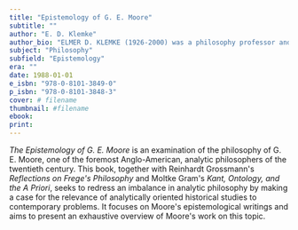```yaml
---
title: "Epistemology of G. E. Moore"
subtitle: ""
author: "E. D. Klemke"
author_bio: "ELMER D. KLEMKE (1926-2000) was a philosophy professor and chair of the philosophy department at Roosevelt University and a professor of philosophy at Iowa State University. He received his Ph.D. from Northwestern University in 1960."
subject: "Philosophy"
subfield: "Epistemology"
era: ""
date: 1988-01-01
e_isbn: "978-0-8101-3849-0"
p_isbn: "978-0-8101-3848-3"
cover: # filename
thumbnail: #filename
ebook:
print:
---
```

_The Epistemology of G. E. Moore_ is an examination of the philosophy of G. E. Moore, one of the foremost Anglo-American, analytic philosophers of the twentieth century. This book, together with Reinhardt Grossmann's _Reflections on Frege's Philosophy_ and Moltke Gram's _Kant, Ontology, and the A Priori_, seeks to redress an imbalance in analytic philosophy by making a case for the relevance of analytically oriented historical studies to contemporary problems. It focuses on Moore's epistemological writings and aims to present an exhaustive overview of Moore's work on this topic.
